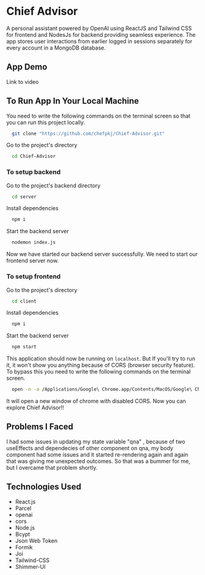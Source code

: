 # Chief Advisor                                  
A personal assistant powered by OpenAI using ReactJS and Tailwind CSS for frontend and NodesJs for backend providing seamless experience.
The app stores user interactions from earlier logged in sessions separately for every account in a MongoDB database.

## App Demo
Link to video

## To Run App In Your Local Machine
You need to write the following commands on the terminal screen so that you can run this project locally.

```bash
  git clone "https://github.com/chefpkj/Chief-Advisor.git"
```
Go to the project's directory
```bash
  cd Chief-Advisor 
```
### To setup backend
Go to the project's backend directory
```bash
  cd server
```
Install dependencies
```bash
  npm i
```

Start the backend server
```bash
  nodemon index.js
```
Now we have started our backend server successfully. We need to start our frontend server now.

### To setup frontend
Go to the project's directory
```bash
  cd client
```
Install dependencies
```bash
  npm i
```
Start the backend server
```bash
  npm start
```
This application should now be running on `localhost`. But If you'll try to run it, it won't show you anything because of CORS (browser security feature). To bypass this you need to write the following commands on the terminal screen.
```bash
  open -n -a /Applications/Google\ Chrome.app/Contents/MacOS/Google\ Chrome --args --user-data-dir="/tmp/chrome_dev_test" --disable-web-security
```
It will open a new window of chrome with disabled CORS. Now you can explore Chief Advisor!! 

## Problems I Faced
I had some issues in updating my state variable "qna" , because of two useEffects and dependecies of other component on qna, my body component had some issues and it started re-rendering again and again that was giving me unexpected outcomes. So that was a bummer for me, but I overcame that problem shortly.

## Technologies Used
- React.js
- Parcel
- openai
- cors
- Node.js
- Bcypt
- Json Web Token
- Formik
- Joi
- Tailwind-CSS
- Shimmer-UI
